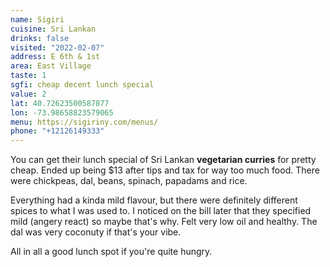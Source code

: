 ```yaml
---
name: Sigiri
cuisine: Sri Lankan
drinks: false
visited: "2022-02-07"
address: E 6th & 1st
area: East Village
taste: 1
sgfi: cheap decent lunch special
value: 2
lat: 40.72623500587877
lon: -73.98658823579065
menu: https://sigiriny.com/menus/
phone: "+12126149333"
---
```


You can get their lunch special of Sri Lankan **vegetarian curries** for pretty cheap. Ended up being $13 after tips and tax for way too much food. There were chickpeas, dal, beans, spinach, papadams and rice.

Everything had a kinda mild flavour, but there were definitely different spices to what I was used to. I noticed on the bill later that they specified mild (angery react) so maybe that's why. Felt very low oil and healthy. The dal was very coconuty if that's your vibe.

All in all a good lunch spot if you're quite hungry.
